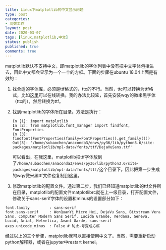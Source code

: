 ```yaml
---
title: Linux下matplotlib的中文显示问题
type: post
categories:
- 高效工作
layout: post
date: 2020-03-07
tags: [linux,matplotlib,中文]
status: publish
published: true
comments: true
---
```


matplotlib默认不支持中文，即matplotlib的字体列表中没有把中文字体包括进去，因此中文都会显示为一个一个的方框。下面的步骤在ubuntu 18.04上面是有效的：

1. 找合适的字体库，必须是ttf格式的，ttc的不行。当然，ttc可以转换为ttf格式，比如[这里](https://www.files-conversion.com/font/ttc)可以在线转换。我的办法比较笨，首先安装wqy的微米黑字体（ttc的），然后转换为ttf。

1. 找到matplotlib的字体所在目录，方法是执行：

   ```
   In [1]: import matplotlib
   In [2]: from matplotlib.font_manager import findfont, FontProperties
   In [3]: findfont(FontProperties(family=FontProperties().get_family()))
   Out[3]: '/home/subaochen/anaconda3/envs/py36/lib/python3.6/site-packages/matplotlib/mpl-data/fonts/ttf/DejaVuSans.ttf'
   ```

   可以看出，在我这里，matplotlib把ttf字体放到了`/home/subaochen/anaconda3/envs/py36/lib/python3.6/site-packages/matplotlib/mpl-data/fonts/ttf/`这个目录下，因此把第一步生成的wqy微米黑ttf文件也复制到这里。

1. 修改matplotlib的配置文件。通过第二步，我们已经知道matplotlib的ttf文件所在目录，matplotlib的配置文件matplotlibrc就在上一级目录，打开配置文件，修改关于sans-serif字体的设置和minus的设置部分如下：

```
font.family         : sans-serif
font.sans-serif     : WenQuanYi Micro Hei, DejaVu Sans, Bitstream Vera Sans, Computer Modern Sans Serif, Lucida Grande, Verdana, Geneva, Lucid, Arial, Helvetica, Avant Garde, sans-serif
axes.unicode_minus  : False # 防止-号变成方框
```
经过以上的三个步骤，matplotlib就可以直接使用中文了。当然，需要重新启动python解释器，或者在jupyter中restart kernel。

   

   

   

